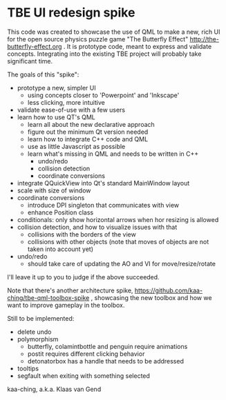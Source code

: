 # TBE UI redesign spike

This code was created to showcase the use of QML to make a new, rich UI for 
the open source physics puzzle game "The Butterfly Effect"
    http://the-butterfly-effect.org .
It is prototype code, meant to express and validate concepts. Integrating
into the existing TBE project will probably take significant time.

The goals of this "spike":
 * prototype a new, simpler UI
   * using concepts closer to 'Powerpoint' and 'Inkscape'
   * less clicking, more intuitive
 * validate ease-of-use with a few users
 * learn how to use QT's QML
   * learn all about the new declarative approach
   * figure out the minimum Qt version needed
   * learn how to integrate C++ code and QML
   * use as little Javascript as possible
   * learn what's missing in QML and needs to be written in C++
     * undo/redo
     * collision detection
     * coordinate conversions
 * integrate QQuickView into Qt's standard MainWindow layout
 * scale with size of window
 * coordinate conversions
   * introduce DPI singleton that communicates with view
   * enhance Position class
 * conditionals: only show horizontal arrows when hor resizing is allowed
 * collision detection, and how to visualize issues with that
   * collisions with the borders of the view
   * collisions with other objects (note that moves of objects are not taken 
     into account yet)
 * undo/redo
   * should take care of updating the AO and VI for move/resize/rotate

I'll leave it up to you to judge if the above succeeded.

Note that there's another architecture spike, 
https://github.com/kaa-ching/tbe-qml-toolbox-spike , showcasing the new toolbox
and how we want to improve gameplay in the toolbox.

Still to be implemented:
 * delete undo
 * polymorphism
   * butterfly, colamintbottle and penguin require animations
   * postit requires different clicking behavior
   * detonatorbox has a handle that needs to be addressed
 * tooltips
 * segfault when exiting with something selected

kaa-ching, a.k.a. Klaas van Gend

